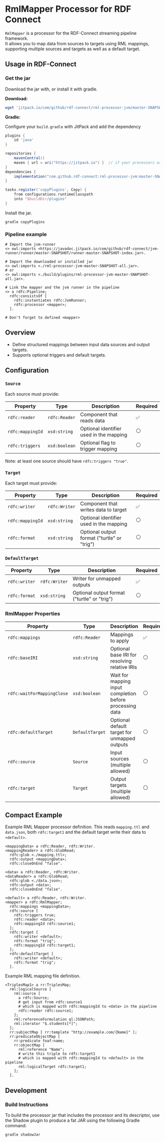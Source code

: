 # RmlMapper Processor for RDF Connect

`RmlMapper` is a processor for the RDF-Connect streaming pipeline framework.  
It allows you to map data from sources to targets using RML mappings, supporting multiple sources and targets as well as a default target.

## Usage in RDF-Connect

### Get the jar

Download the jar with, or install it with gradle.

**Download:**

```bash
wget 'jitpack.io/com/github/rdf-connect/rml-processor-jvm/master-SNAPSHOT/rml-processor-jvm-master-SNAPSHOT-all.jar'
```

**Gradle:**

Configure your `build.gradle` with JitPack and add the dependency

```gradle
plugins {
    id 'java'
}

repositories {
    mavenCentral()
    maven { url = uri("https://jitpack.io") }  // if your processors are on GitHub
}
dependencies {
    implementation("com.github.rdf-connect:rml-processor-jvm:master-SNAPSHOT:all")
}

tasks.register('copyPlugins', Copy) {
    from configurations.runtimeClasspath
    into "$buildDir/plugins"
}
```

Install the jar.
```
gradle copyPlugins
```

### Pipeline example 

```turtle
# Import the jvm-runner
<> owl:imports <https://javadoc.jitpack.io/com/github/rdf-connect/jvm-runner/runner/master-SNAPSHOT/runner-master-SNAPSHOT-index.jar>.

# Import the downloaded or installed jar
<> owl:imports <./rml-processor-jvm-master-SNAPSHOT-all.jar>.
# or
<> owl:imports <./build/plugins/rml-processor-jvm-master-SNAPSHOT-all.jar>.

# Link the mapper and the jvm runner in the pipeline
<> a rdfc:Pipeline;
  rdfc:consistsOf [
    rdfc:instantiates rdfc:JvmRunner;
    rdfc:processor <mapper>;
  ].

# Don't forget to defined <mapper>
```


## Overview

- Define structured mappings between input data sources and output targets.
- Supports optional triggers and default targets.


## Configuration

### `Source`

Each source must provide:

| Property     | Type          | Description                          | Required |
|-------------|---------------|---------------------------------------|----------|
| `rdfc:reader`    | `rdfc:Reader` | Component that reads data             | ✅       |
| `rdfc:mappingId` | `xsd:string`  | Optional identifier used in the mapping | ⚪       |
| `rdfc:triggers`  | `xsd:boolean` | Optional flag to trigger mapping      | ⚪       |


Note: at least one source should have `rdfc:triggers "true"`.

### `Target`

Each target must provide:

| Property  | Type          | Description                                        | Required |
|-----------|---------------|----------------------------------------------------|----------|
| `rdfc:writer`    | `rdfc:Writer` | Component that writes data to target        | ✅       |
| `rdfc:mappingId` | `xsd:string`  | Optional identifier used in the mapping     | ⚪       |
| `rdfc:format`    | `xsd:string`  | Optional output format ("turtle" or "trig") | ⚪       |

### `DefaultTarget`

| Property  | Type          | Description                                      | Required |
|-----------|---------------|--------------------------------------------------|----------|
| `rdfc:writer`  | `rdfc:Writer` | Writer for unmapped outputs                 | ✅       |
| `rdfc:format`  | `xsd:string`  | Optional output format ("turtle" or "trig") | ⚪       |


### RmlMapper Properties

| Property                   | Type           | Description                                              | Required |
|----------------------------|----------------|----------------------------------------------------------|----------|
| `rdfc:mappings`            | `rdfc:Reader`  | Mappings to apply                                        | ✅       |
| `rdfc:baseIRI`             | `xsd:string`   | Optional base IRI for resolving relative IRIs            | ⚪       |
| `rdfc:waitForMappingClose` | `xsd:boolean`  | Wait for mapping input completion before processing data | ⚪       |
| `rdfc:defaultTarget`       | `DefaultTarget`| Optional default target for unmapped outputs             | ⚪       |
| `rdfc:source`              | `Source`       | Input sources (multiple allowed)                         | ⚪       |
| `rdfc:target`              | `Target`       | Output targets (multiple allowed)                        | ⚪       |


## Compact Example

Example RML Mapper processor definition.
This reads `mapping.ttl` and `data.json`, both `rdfc:target1` and the default target write their data to `<default>`.
```turtle
<mappingData> a rdfc:Reader, rdfc:Writer.
<mappingReader> a rdfc:GlobRead;
  rdfc:glob <./mapping.ttl>;
  rdfc:output <mappingData>;
  rdfc:closeOnEnd "false".

<data> a rdfc:Reader, rdfc:Writer.
<dataReader> a rdfc:GlobRead;
  rdfc:glob <./data.json>;
  rdfc:output <data>;
  rdfc:closeOnEnd "false".

<default> a rdfc:Reader, rdfc:Writer.
<mapper> a rdfc:RmlMapper;
  rdfc:mappings <mappingData>;
  rdfc:source [
    rdfc:triggers true;
    rdfc:reader <data>;
    rdfc:mappingId rdfc:source1;
  ];
  rdfc:target [
    rdfc:writer <default>;
    rdfc:format "trig";
    rdfc:mappingId rdfc:target1;
  ];
  rdfc:defaultTarget [
    rdfc:writer <default>;
    rdfc:format "trig";
  ].
```

Example RML mapping file definition.
```turtle
<TriplesMap1> a rr:TriplesMap;
  rml:logicalSource [
    rml:source [
      a rdfc:Source;
      # get input from rdfc:source1
      # which is mapped with rdfc:mappingId to <data> in the pipeline
      rdfc:reader rdfc:source1; 
    ];
    rml:referenceFormulation ql:JSONPath;
    rml:iterator "$.students[*]";
  ];
  rr:subjectMap [ rr:template "http://example.com/{Name}" ];
  rr:predicateObjectMap [
    rr:predicate foaf:name;
    rr:objectMap [
      rml:reference "Name";
      # write this triple to rdfc:target1
      # which is mapped with rdfc:mappingId to <default> in the pipeline
      rml:logicalTarget rdfc:target1;
    ];
  ].
```

## Development

### Build Instructions

To build the processor jar that includes the processor and its descriptor, use the Shadow plugin to produce a fat JAR using the following Gradle command:

```bash
gradle shadowJar
```




